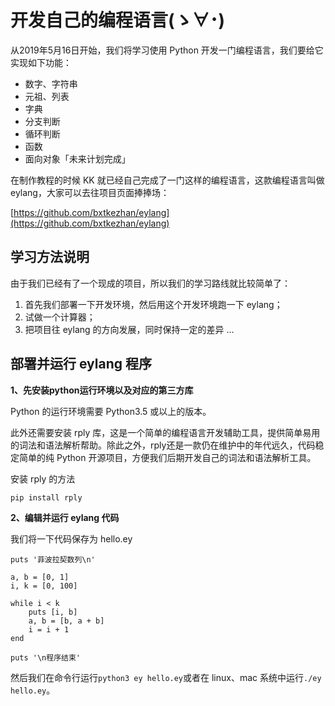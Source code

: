 # 开发自己的编程语言(ゝ∀･)

从2019年5月16日开始，我们将学习使用 Python 开发一门编程语言，我们要给它实现如下功能：

- 数字、字符串
- 元祖、列表
- 字典
- 分支判断
- 循环判断
- 函数
- 面向对象「未来计划完成」

在制作教程的时候 KK 就已经自己完成了一门这样的编程语言，这款编程语言叫做eylang，大家可以去往项目页面捧捧场：

[https://github.com/bxtkezhan/eylang](https://github.com/bxtkezhan/eylang)

## 学习方法说明

由于我们已经有了一个现成的项目，所以我们的学习路线就比较简单了：

1. 首先我们部署一下开发环境，然后用这个开发环境跑一下 eylang；
2. 试做一个计算器；
3. 把项目往 eylang 的方向发展，同时保持一定的差异 ...

## 部署并运行 eylang 程序

**1、先安装python运行环境以及对应的第三方库**

Python 的运行环境需要 Python3.5 或以上的版本。

此外还需要安装 rply 库，这是一个简单的编程语言开发辅助工具，提供简单易用的词法和语法解析帮助。除此之外，rply还是一款仍在维护中的年代远久，代码稳定简单的纯 Python 开源项目，方便我们后期开发自己的词法和语法解析工具。

安装 rply 的方法

```bash
pip install rply
```

**2、编辑并运行 eylang 代码**

我们将一下代码保存为 hello.ey

```
puts '菲波拉契数列\n'

a, b = [0, 1]
i, k = [0, 100]

while i < k
	puts [i, b]
    a, b = [b, a + b]
    i = i + 1
end

puts '\n程序结束'
```

然后我们在命令行运行`python3 ey hello.ey`或者在 linux、mac 系统中运行`./ey hello.ey`。